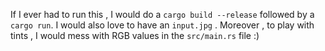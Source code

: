 If I ever had to run this ,
I would do a `cargo build --release` followed by a `cargo run`.
I would also love to have an `input.jpg` .
Moreover , to play with tints , I would mess with RGB values in the `src/main.rs` file :)
